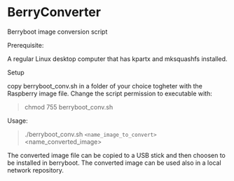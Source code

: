 # BerryConverter
Berryboot image conversion script

Prerequisite:

A regular Linux desktop computer that has kpartx and mksquashfs installed.

Setup

copy berryboot_conv.sh in a folder of your choice togheter with the Raspberry image file.
Change the script permission to executable with:

>chmod 755 berryboot_conv.sh

Usage:

>./berryboot_conv.sh `<name_image_to_convert>  `<name_converted_image>
  
The converted image file can be copied to a USB stick and then choosen to be installed in berryboot.
The converted image can be used also in a local network repository.
